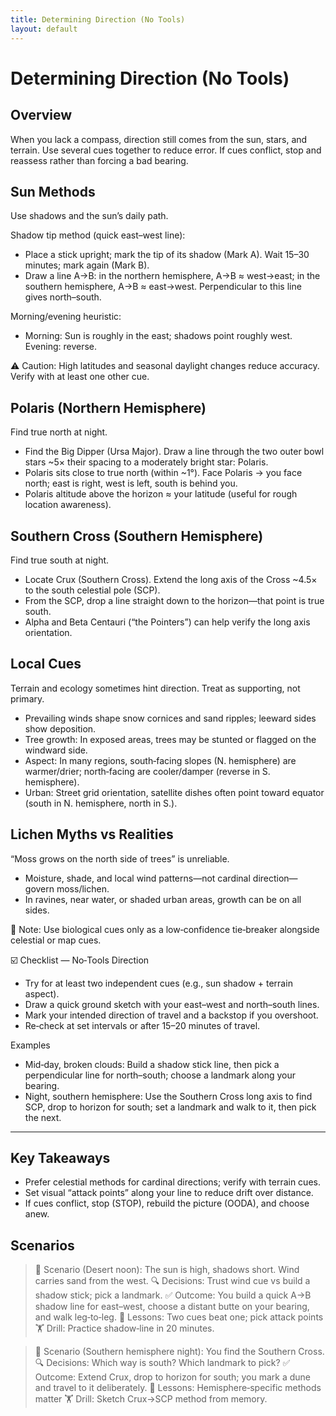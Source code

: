 ```yaml
---
title: Determining Direction (No Tools)
layout: default
---
```


# Determining Direction (No Tools)

## Overview
When you lack a compass, direction still comes from the sun, stars, and terrain. Use several cues together to reduce error. If cues conflict, stop and reassess rather than forcing a bad bearing.

## Sun Methods
Use shadows and the sun’s daily path.

Shadow tip method (quick east–west line):
- Place a stick upright; mark the tip of its shadow (Mark A). Wait 15–30 minutes; mark again (Mark B).
- Draw a line A→B: in the northern hemisphere, A→B ≈ west→east; in the southern hemisphere, A→B ≈ east→west. Perpendicular to this line gives north–south.

Morning/evening heuristic:
- Morning: Sun is roughly in the east; shadows point roughly west. Evening: reverse.

⚠️ Caution: High latitudes and seasonal daylight changes reduce accuracy. Verify with at least one other cue.

## Polaris (Northern Hemisphere)
Find true north at night.

- Find the Big Dipper (Ursa Major). Draw a line through the two outer bowl stars ~5× their spacing to a moderately bright star: Polaris.
- Polaris sits close to true north (within ~1°). Face Polaris → you face north; east is right, west is left, south is behind you.
- Polaris altitude above the horizon ≈ your latitude (useful for rough location awareness).

## Southern Cross (Southern Hemisphere)
Find true south at night.

- Locate Crux (Southern Cross). Extend the long axis of the Cross ~4.5× to the south celestial pole (SCP).
- From the SCP, drop a line straight down to the horizon—that point is true south.
- Alpha and Beta Centauri (“the Pointers”) can help verify the long axis orientation.

## Local Cues
Terrain and ecology sometimes hint direction. Treat as supporting, not primary.

- Prevailing winds shape snow cornices and sand ripples; leeward sides show deposition.
- Tree growth: In exposed areas, trees may be stunted or flagged on the windward side.
- Aspect: In many regions, south‑facing slopes (N. hemisphere) are warmer/drier; north‑facing are cooler/damper (reverse in S. hemisphere).
- Urban: Street grid orientation, satellite dishes often point toward equator (south in N. hemisphere, north in S.).

## Lichen Myths vs Realities
“Moss grows on the north side of trees” is unreliable.

- Moisture, shade, and local wind patterns—not cardinal direction—govern moss/lichen.
- In ravines, near water, or shaded urban areas, growth can be on all sides.

📝 Note: Use biological cues only as a low‑confidence tie‑breaker alongside celestial or map cues.

☑️ Checklist — No‑Tools Direction
- Try for at least two independent cues (e.g., sun shadow + terrain aspect).
- Draw a quick ground sketch with your east–west and north–south lines.
- Mark your intended direction of travel and a backstop if you overshoot.
- Re‑check at set intervals or after 15–20 minutes of travel.

Examples
- Mid‑day, broken clouds: Build a shadow stick line, then pick a perpendicular line for north–south; choose a landmark along your bearing.
- Night, southern hemisphere: Use the Southern Cross long axis to find SCP, drop to horizon for south; set a landmark and walk to it, then pick the next.

---

## Key Takeaways
- Prefer celestial methods for cardinal directions; verify with terrain cues.
- Set visual “attack points” along your line to reduce drift over distance.
- If cues conflict, stop (STOP), rebuild the picture (OODA), and choose anew.

## Scenarios

> 🧭 Scenario (Desert noon): The sun is high, shadows short. Wind carries sand from the west.
> 🔍 Decisions: Trust wind cue vs build a shadow stick; pick a landmark.
> ✅ Outcome: You build a quick A→B shadow line for east–west, choose a distant butte on your bearing, and walk leg‑to‑leg.
> 🧠 Lessons: Two cues beat one; pick attack points
> 🏋️ Drill: Practice shadow‑line in 20 minutes.

> 🧭 Scenario (Southern hemisphere night): You find the Southern Cross.
> 🔍 Decisions: Which way is south? Which landmark to pick?
> ✅ Outcome: Extend Crux, drop to horizon for south; you mark a dune and travel to it deliberately.
> 🧠 Lessons: Hemisphere‑specific methods matter
> 🏋️ Drill: Sketch Crux→SCP method from memory.
